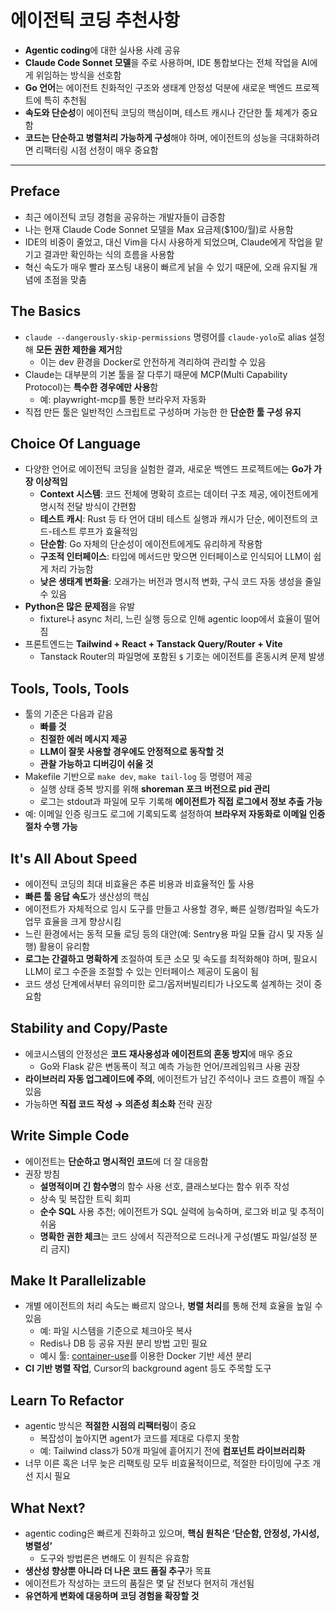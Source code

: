 # 에이전틱 코딩 추천사항


* **Agentic coding**에 대한 실사용 사례 공유
* **Claude Code Sonnet 모델**을 주로 사용하며, IDE 통합보다는 전체 작업을 AI에게 위임하는 방식을 선호함
* **Go 언어**는 에이전트 친화적인 구조와 생태계 안정성 덕분에 새로운 백엔드 프로젝트에 특히 추천됨
* **속도와 단순성**이 에이전틱 코딩의 핵심이며, 테스트 캐시나 간단한 툴 체계가 중요함
* **코드는 단순하고 병렬처리 가능하게 구성**해야 하며, 에이전트의 성능을 극대화하려면 리팩터링 시점 선정이 매우 중요함

---

Preface
-------

* 최근 에이전틱 코딩 경험을 공유하는 개발자들이 급증함
* 나는 현재 Claude Code Sonnet 모델을 Max 요금제($100/월)로 사용함
* IDE의 비중이 줄었고, 대신 Vim을 다시 사용하게 되었으며, Claude에게 작업을 맡기고 결과만 확인하는 식의 흐름을 사용함
* 혁신 속도가 매우 빨라 포스팅 내용이 빠르게 낡을 수 있기 때문에, 오래 유지될 개념에 초점을 맞춤

The Basics
----------

* `claude --dangerously-skip-permissions` 명령어를 `claude-yolo`로 alias 설정해 **모든 권한 제한을 제거**함
  + 이는 dev 환경을 Docker로 안전하게 격리하여 관리할 수 있음
* Claude는 대부분의 기본 툴을 잘 다루기 때문에 MCP(Multi Capability Protocol)는 **특수한 경우에만 사용**함
  + 예: playwright-mcp를 통한 브라우저 자동화
* 직접 만든 툴은 일반적인 스크립트로 구성하며 가능한 한 **단순한 툴 구성 유지**

Choice Of Language
------------------

* 다양한 언어로 에이전틱 코딩을 실험한 결과, 새로운 백엔드 프로젝트에는 **Go가 가장 이상적임**
  + **Context 시스템**: 코드 전체에 명확히 흐르는 데이터 구조 제공, 에이전트에게 명시적 전달 방식이 간편함
  + **테스트 캐시**: Rust 등 타 언어 대비 테스트 실행과 캐시가 단순, 에이전트의 코드-테스트 루프가 효율적임
  + **단순함**: Go 자체의 단순성이 에이전트에게도 유리하게 작용함
  + **구조적 인터페이스**: 타입에 메서드만 맞으면 인터페이스로 인식되어 LLM이 쉽게 처리 가능함
  + **낮은 생태계 변화율**: 오래가는 버전과 명시적 변화, 구식 코드 자동 생성을 줄일 수 있음
* **Python은 많은 문제점**을 유발
  + fixture나 async 처리, 느린 실행 등으로 인해 agentic loop에서 효율이 떨어짐
* 프론트엔드는 **Tailwind + React + Tanstack Query/Router + Vite**
  + Tanstack Router의 파일명에 포함된 `$` 기호는 에이전트를 혼동시켜 문제 발생

Tools, Tools, Tools
-------------------

* 툴의 기준은 다음과 같음
  + **빠를 것**
  + **친절한 에러 메시지 제공**
  + **LLM이 잘못 사용할 경우에도 안정적으로 동작할 것**
  + **관찰 가능하고 디버깅이 쉬울 것**
* Makefile 기반으로 `make dev`, `make tail-log` 등 명령어 제공
  + 실행 상태 중복 방지를 위해 **shoreman 포크 버전으로 pid 관리**
  + 로그는 stdout과 파일에 모두 기록해 **에이전트가 직접 로그에서 정보 추출 가능**
* 예: 이메일 인증 링크도 로그에 기록되도록 설정하여 **브라우저 자동화로 이메일 인증 절차 수행 가능**

It's All About Speed
--------------------

* 에이전틱 코딩의 최대 비효율은 추론 비용과 비효율적인 툴 사용
* **빠른 툴 응답 속도**가 생산성의 핵심
* 에이전트가 자체적으로 임시 도구를 만들고 사용할 경우, 빠른 실행/컴파일 속도가 업무 효율을 크게 향상시킴
* 느린 환경에서는 동적 모듈 로딩 등의 대안(예: Sentry용 파일 모듈 감시 및 자동 실행) 활용이 유리함
* **로그는 간결하고 명확하게** 조절하여 토큰 소모 및 속도를 최적화해야 하며, 필요시 LLM이 로그 수준을 조절할 수 있는 인터페이스 제공이 도움이 됨
* 코드 생성 단계에서부터 유의미한 로그/옵저버빌리티가 나오도록 설계하는 것이 중요함

Stability and Copy/Paste
------------------------

* 에코시스템의 안정성은 **코드 재사용성과 에이전트의 혼동 방지**에 매우 중요
  + Go와 Flask 같은 변동폭이 적고 예측 가능한 언어/프레임워크 사용 권장
* **라이브러리 자동 업그레이드에 주의**, 에이전트가 남긴 주석이나 코드 흐름이 깨질 수 있음
* 가능하면 **직접 코드 작성 → 의존성 최소화** 전략 권장

Write Simple Code
-----------------

* 에이전트는 **단순하고 명시적인 코드**에 더 잘 대응함
* 권장 방침
  + **설명적이며 긴 함수명**의 함수 사용 선호, 클래스보다는 함수 위주 작성
  + 상속 및 복잡한 트릭 회피
  + **순수 SQL** 사용 추천; 에이전트가 SQL 실력에 능숙하며, 로그와 비교 및 추적이 쉬움
  + **명확한 권한 체크**는 코드 상에서 직관적으로 드러나게 구성(별도 파일/설정 분리 금지)

Make It Parallelizable
----------------------

* 개별 에이전트의 처리 속도는 빠르지 않으나, **병렬 처리**를 통해 전체 효율을 높일 수 있음
  + 예: 파일 시스템을 기준으로 체크아웃 복사
  + Redis나 DB 등 공유 자원 분리 방법 고민 필요
  + 예시 툴: [container-use](https://github.com/dagger/container-use)를 이용한 Docker 기반 세션 분리
* **CI 기반 병렬 작업**, Cursor의 background agent 등도 주목할 도구

Learn To Refactor
-----------------

* agentic 방식은 **적절한 시점의 리팩터링**이 중요
  + 복잡성이 높아지면 agent가 코드를 제대로 다루지 못함
  + 예: Tailwind class가 50개 파일에 흩어지기 전에 **컴포넌트 라이브러리화**
* 너무 이른 혹은 너무 늦은 리팩토링 모두 비효율적이므로, 적절한 타이밍에 구조 개선 지시 필요

What Next?
----------

* agentic coding은 빠르게 진화하고 있으며, **핵심 원칙은 ‘단순함, 안정성, 가시성, 병렬성’**
  + 도구와 방법론은 변해도 이 원칙은 유효함
* **생산성 향상뿐 아니라 더 나은 코드 품질 추구**가 목표
* 에이전트가 작성하는 코드의 품질은 몇 달 전보다 현저히 개선됨
* **유연하게 변화에 대응하며 코딩 경험을 확장할 것**
